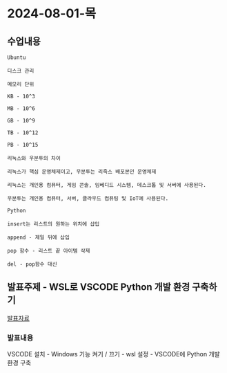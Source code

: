 # 2024-08-01-목

## 수업내용

<p>

    Ubuntu

    디스크 관리

    메모리 단위

    KB - 10^3

    MB - 10^6

    GB - 10^9

    TB - 10^12

    PB - 10^15

    리눅스와 우분투의 차이

    리눅스가 핵심 운영체제이고, 우분투는 리죽스 배포본인 운영체제

    리눅스는 개인용 컴퓨터, 게임 콘솔, 임베디드 시스템, 데스크톱 및 서버에 사용된다. 
    
    우분투는 개인용 컴퓨터, 서버, 클라우드 컴퓨팅 및 IoT에 사용된다.

</p>

<p>

    Python

    insert는 리스트의 원하는 위치에 삽입

    append - 제일 뒤에 삽입

    pop 함수 - 리스트 끝 아이템 삭제

    del - pop함수 대신

</p>

## 발표주제 - WSL로 VSCODE Python 개발 환경 구축하기

<a href="./vscode python 개발 환경 구축하기.pdf">발표자료</a>

### 발표내용

VSCODE 설치 - Windows 기능 켜기 / 끄기 - wsl 설정 - VSCODE에 Python 개발 환경 구축
